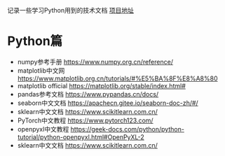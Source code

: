 记录一些学习Python用到的技术文档 [项目地址](https://github.com/zenithfalco/Learning-Files)
# Python篇
- numpy参考手册 <https://www.numpy.org.cn/reference/>
- matplotlib中文网 <https://www.matplotlib.org.cn/tutorials/#%E5%BA%8F%E8%A8%80>
- matplotlib official <https://matplotlib.org/stable/index.html#>
- pandas参考文档 <https://www.pypandas.cn/docs/>
- seaborn中文文档 <https://apachecn.gitee.io/seaborn-doc-zh/#/>
- sklearn中文文档 <https://www.scikitlearn.com.cn/>
- PyTorch中文教程 <https://www.pytorch123.com/>
- openpyxl中文教程 <https://geek-docs.com/python/python-tutorial/python-openpyxl.html#OpenPyXL-2>
- sklearn中文文档 <https://www.scikitlearn.com.cn/>

